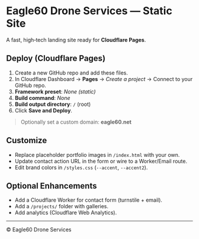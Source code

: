 # Eagle60 Drone Services — Static Site

A fast, high‑tech landing site ready for **Cloudflare Pages**.

## Deploy (Cloudflare Pages)

1. Create a new GitHub repo and add these files.
2. In Cloudflare Dashboard → **Pages** → *Create a project* → Connect to your GitHub repo.
3. **Framework preset**: *None (static)*
4. **Build command**: *None*
5. **Build output directory**: `/` (root)
6. Click **Save and Deploy**.

> Optionally set a custom domain: **eagle60.net**

## Customize

- Replace placeholder portfolio images in `/index.html` with your own.
- Update contact action URL in the form or wire to a Worker/Email route.
- Edit brand colors in `/styles.css` (`--accent`, `--accent2`).

## Optional Enhancements

- Add a Cloudflare Worker for contact form (turnstile + email).
- Add a `/projects/` folder with galleries.
- Add analytics (Cloudflare Web Analytics).

---

© Eagle60 Drone Services
